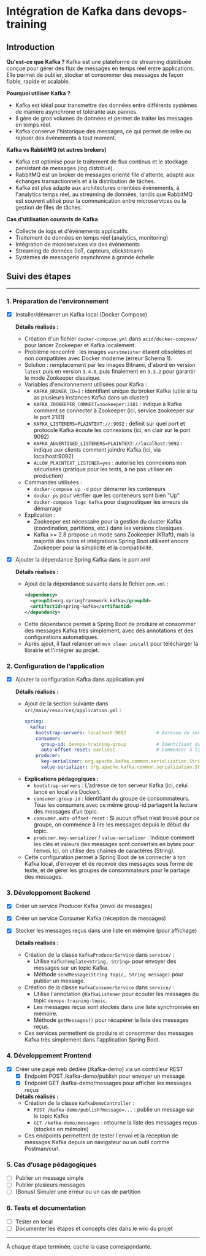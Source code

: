 # Intégration de Kafka dans devops-training

## Introduction

**Qu'est-ce que Kafka ?**
Kafka est une plateforme de streaming distribuée conçue pour gérer des flux de messages en temps réel entre applications. Elle permet de publier, stocker et consommer des messages de façon fiable, rapide et scalable.

**Pourquoi utiliser Kafka ?**
- Kafka est idéal pour transmettre des données entre différents systèmes de manière asynchrone et tolérante aux pannes.
- Il gère de gros volumes de données et permet de traiter les messages en temps réel.
- Kafka conserve l'historique des messages, ce qui permet de relire ou rejouer des événements à tout moment.

**Kafka vs RabbitMQ (et autres brokers)**
- Kafka est optimisé pour le traitement de flux continus et le stockage persistant de messages (log distribué).
- RabbitMQ est un broker de messages orienté file d'attente, adapté aux échanges transactionnels et à la distribution de tâches.
- Kafka est plus adapté aux architectures orientées événements, à l'analytics temps réel, au streaming de données, tandis que RabbitMQ est souvent utilisé pour la communication entre microservices ou la gestion de files de tâches.

**Cas d'utilisation courants de Kafka**
- Collecte de logs et d'événements applicatifs
- Traitement de données en temps réel (analytics, monitoring)
- Intégration de microservices via des événements
- Streaming de données (IoT, capteurs, clickstream)
- Systèmes de messagerie asynchrone à grande échelle

## Suivi des étapes

---

### 1. Préparation de l’environnement
- [x] Installer/démarrer un Kafka local (Docker Compose)

  **Détails réalisés :**
  - Création d'un fichier `docker-compose.yml` dans `acid/docker-compose/` pour lancer Zookeeper et Kafka localement.
  - Problème rencontré : les images `wurstmeister` étaient obsolètes et non compatibles avec Docker moderne (erreur Schema 1).
  - Solution : remplacement par les images Bitnami, d'abord en version `latest` puis en version `3.4.0`, puis finalement en `3.3.2` pour garantir le mode Zookeeper classique.
  - Variables d'environnement utilisées pour Kafka :
    - `KAFKA_BROKER_ID=1` : identifiant unique du broker Kafka (utile si tu as plusieurs instances Kafka dans un cluster)
    - `KAFKA_ZOOKEEPER_CONNECT=zookeeper:2181` : indique à Kafka comment se connecter à Zookeeper (ici, service zookeeper sur le port 2181)
    - `KAFKA_LISTENERS=PLAINTEXT://:9092` : définit sur quel port et protocole Kafka écoute les connexions (ici, en clair sur le port 9092)
    - `KAFKA_ADVERTISED_LISTENERS=PLAINTEXT://localhost:9092` : indique aux clients comment joindre Kafka (ici, via localhost:9092)
    - `ALLOW_PLAINTEXT_LISTENER=yes` : autorise les connexions non sécurisées (pratique pour les tests, à ne pas utiliser en production)
  - Commandes utilisées :
    - `docker-compose up -d` pour démarrer les conteneurs
    - `docker ps` pour vérifier que les conteneurs sont bien "Up"
    - `docker-compose logs kafka` pour diagnostiquer les erreurs de démarrage
  - Explication :
    - Zookeeper est nécessaire pour la gestion du cluster Kafka (coordination, partitions, etc.) dans les versions classiques.
    - Kafka >= 2.8 propose un mode sans Zookeeper (KRaft), mais la majorité des tutos et intégrations Spring Boot utilisent encore Zookeeper pour la simplicité et la compatibilité.

- [x] Ajouter la dépendance Spring Kafka dans le pom.xml

  **Détails réalisés :**
  - Ajout de la dépendance suivante dans le fichier `pom.xml` :
    ```xml
    <dependency>
      <groupId>org.springframework.kafka</groupId>
      <artifactId>spring-kafka</artifactId>
    </dependency>
    ```
  - Cette dépendance permet à Spring Boot de produire et consommer des messages Kafka très simplement, avec des annotations et des configurations automatiques.
  - Après ajout, il faut relancer un `mvn clean install` pour télécharger la librairie et l'intégrer au projet.

### 2. Configuration de l’application
- [x] Ajouter la configuration Kafka dans application.yml

  **Détails réalisés :**
  - Ajout de la section suivante dans `src/main/resources/application.yml` :
    ```yaml
    spring:
      kafka:
        bootstrap-servers: localhost:9092           # Adresse du serveur Kafka local
        consumer:
          group-id: devops-training-group           # Identifiant du groupe de consommateurs
          auto-offset-reset: earliest               # Commencer à lire depuis le début si aucun offset
        producer:
          key-serializer: org.apache.kafka.common.serialization.StringSerializer   # Sérialisation des clés (texte)
          value-serializer: org.apache.kafka.common.serialization.StringSerializer # Sérialisation des valeurs (texte)
    ```
  - **Explications pédagogiques :**
    - `bootstrap-servers` : L’adresse de ton serveur Kafka (ici, celui lancé en local via Docker).
    - `consumer.group-id` : Identifiant du groupe de consommateurs. Tous les consumers avec ce même group-id partagent la lecture des messages d’un topic.
    - `consumer.auto-offset-reset` : Si aucun offset n’est trouvé pour ce groupe, on commence à lire les messages depuis le début du topic.
    - `producer.key-serializer` / `value-serializer` : Indique comment les clés et valeurs des messages sont converties en bytes pour l’envoi. Ici, on utilise des chaînes de caractères (String).
  - Cette configuration permet à Spring Boot de se connecter à ton Kafka local, d’envoyer et de recevoir des messages sous forme de texte, et de gérer les groupes de consommateurs pour le partage des messages.

### 3. Développement Backend
- [x] Créer un service Producer Kafka (envoi de messages)
- [x] Créer un service Consumer Kafka (réception de messages)
- [x] Stocker les messages reçus dans une liste en mémoire (pour affichage)

  **Détails réalisés :**
  - Création de la classe `KafkaProducerService` dans `service/` :
    - Utilise `KafkaTemplate<String, String>` pour envoyer des messages sur un topic Kafka.
    - Méthode `sendMessage(String topic, String message)` pour publier un message.
  - Création de la classe `KafkaConsumerService` dans `service/` :
    - Utilise l'annotation `@KafkaListener` pour écouter les messages du topic `devops-training-topic`.
    - Les messages reçus sont stockés dans une liste synchronisée en mémoire.
    - Méthode `getMessages()` pour récupérer la liste des messages reçus.
  - Ces services permettent de produire et consommer des messages Kafka très simplement dans l'application Spring Boot.

### 4. Développement Frontend
- [x] Créer une page web dédiée (/kafka-demo) via un contrôleur REST
    - [x] Endpoint POST /kafka-demo/publish pour envoyer un message
    - [x] Endpoint GET /kafka-demo/messages pour afficher les messages reçus

  **Détails réalisés :**
  - Création de la classe `KafkaDemoController` :
    - `POST /kafka-demo/publish?message=...` : publie un message sur le topic Kafka
    - `GET /kafka-demo/messages` : retourne la liste des messages reçus (stockés en mémoire)
  - Ces endpoints permettent de tester l'envoi et la réception de messages Kafka depuis un navigateur ou un outil comme Postman/curl.

### 5. Cas d’usage pédagogiques
- [ ] Publier un message simple
- [ ] Publier plusieurs messages
- [ ] (Bonus) Simuler une erreur ou un cas de partition

### 6. Tests et documentation
- [ ] Tester en local
- [ ] Documenter les étapes et concepts clés dans le wiki du projet

---

À chaque étape terminée, coche la case correspondante.
